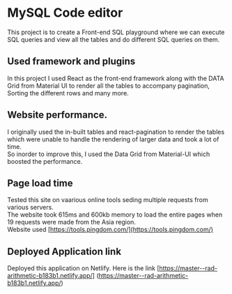 # MySQL Code editor

This project is to create a Front-end SQL playground where we can execute SQL queries and view all the tables and do different SQL queries on them.

## Used framework and plugins

In this project I used React as the front-end framework along with the DATA Grid from Material UI to render all the tables to accompany pagination, Sorting the different rows and many more.

## Website performance.

I originally used the in-built tables and react-pagination to render the tables which were unable to handle the rendering of larger data and took a lot of time. \
So inorder to improve this, I used the Data Grid from Material-UI which boosted the performance.

## Page load time

Tested this site on vaarious online tools seding multiple requests from various servers.\
The website took 615ms and 600kb memory to load the entire pages when 19 requests were made from the Asia region.\
Website used [https://tools.pingdom.com/](https://tools.pingdom.com/)

## Deployed Application link

Deployed this application on Netlify. Here is the link [https://master--rad-arithmetic-b183b1.netlify.app/] (https://master--rad-arithmetic-b183b1.netlify.app/)
